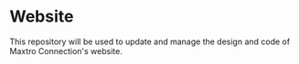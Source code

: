 # Website
This repository will be used to update and manage the design and code of Maxtro Connection's website.
